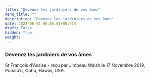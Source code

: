 ```yaml
---
title: "Devenez les jardiniers de vos âmes"
menu_title: ""
description: "Devenez les jardiniers de vos âmes"
date: 2022-06-01 06:00:01+00:914
draft: False
hidden: True
weight:
---
```

### Devenez les jardiniers de vos âmes

St François d'Assise - reçu par Jimbeau Walsh le 17 Novembre 2019, Punalu’u, Oahu, Hawaii, USA.



